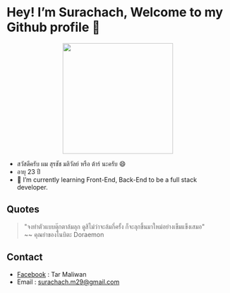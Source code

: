 # Hey! I’m Surachach, Welcome to my Github profile 👋 
<p align="center">
  <img width="250" src="https://media.giphy.com/media/bcKmIWkUMCjVm/giphy.gif">
</p>

- สวัสดีครับ ผม สุรชัช มลิวัลย์ หรือ ต้าร์ นะครับ 😄
- อายุ 23 ปี 
- 🌱 I’m currently learning Front-End, Back-End to be a full stack developer.

## Quotes 
>  "จงทำตัวแบบตุ๊กตาล้มลุก ดูสิไม่ว่าจะล้มกี่ครั้ง ก็จะลุกขึ้นมาใหม่อย่างเข็มแข็งเสมอ"  
>~~ คุณย่าของโนบิตะ Doraemon

## Contact 
- [Facebook](https://www.facebook.com/surachach.maliwan) : Tar Maliwan <br>
- Email : surachach.m29@gmail.com
